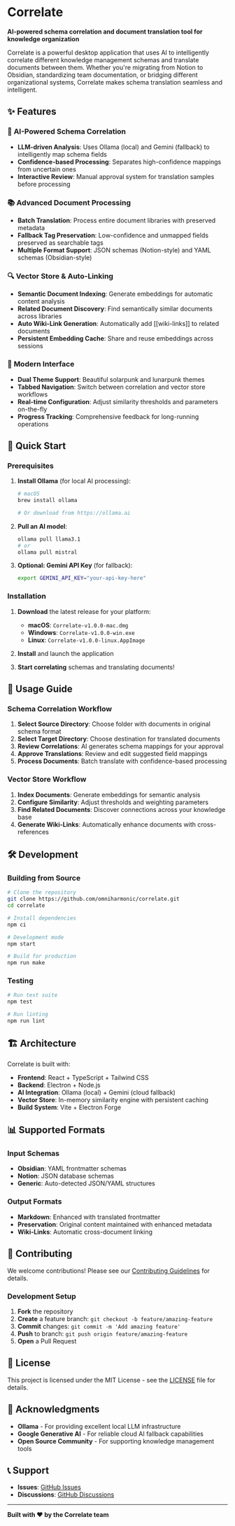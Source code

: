 # Correlate

**AI-powered schema correlation and document translation tool for knowledge organization**



Correlate is a powerful desktop application that uses AI to intelligently correlate different knowledge management schemas and translate documents between them. Whether you're migrating from Notion to Obsidian, standardizing team documentation, or bridging different organizational systems, Correlate makes schema translation seamless and intelligent.

## ✨ Features

### 🧠 **AI-Powered Schema Correlation**
- **LLM-driven Analysis**: Uses Ollama (local) and Gemini (fallback) to intelligently map schema fields
- **Confidence-based Processing**: Separates high-confidence mappings from uncertain ones
- **Interactive Review**: Manual approval system for translation samples before processing

### 📚 **Advanced Document Processing**
- **Batch Translation**: Process entire document libraries with preserved metadata
- **Fallback Tag Preservation**: Low-confidence and unmapped fields preserved as searchable tags
- **Multiple Format Support**: JSON schemas (Notion-style) and YAML schemas (Obsidian-style)

### 🔍 **Vector Store & Auto-Linking**
- **Semantic Document Indexing**: Generate embeddings for automatic content analysis
- **Related Document Discovery**: Find semantically similar documents across libraries
- **Auto Wiki-Link Generation**: Automatically add [[wiki-links]] to related documents
- **Persistent Embedding Cache**: Share and reuse embeddings across sessions

### 🎨 **Modern Interface**
- **Dual Theme Support**: Beautiful solarpunk and lunarpunk themes
- **Tabbed Navigation**: Switch between correlation and vector store workflows
- **Real-time Configuration**: Adjust similarity thresholds and parameters on-the-fly
- **Progress Tracking**: Comprehensive feedback for long-running operations

## 🚀 Quick Start

### Prerequisites

1. **Install Ollama** (for local AI processing):
   ```bash
   # macOS
   brew install ollama
   
   # Or download from https://ollama.ai
   ```

2. **Pull an AI model**:
   ```bash
   ollama pull llama3.1
   # or
   ollama pull mistral
   ```

3. **Optional: Gemini API Key** (for fallback):
   ```bash
   export GEMINI_API_KEY="your-api-key-here"
   ```

### Installation

1. **Download** the latest release for your platform:
   - **macOS**: `Correlate-v1.0.0-mac.dmg`
   - **Windows**: `Correlate-v1.0.0-win.exe`
   - **Linux**: `Correlate-v1.0.0-linux.AppImage`

2. **Install** and launch the application

3. **Start correlating** schemas and translating documents!

## 📖 Usage Guide

### Schema Correlation Workflow

1. **Select Source Directory**: Choose folder with documents in original schema format
2. **Select Target Directory**: Choose destination for translated documents
3. **Review Correlations**: AI generates schema mappings for your approval
4. **Approve Translations**: Review and edit suggested field mappings
5. **Process Documents**: Batch translate with confidence-based processing

### Vector Store Workflow

1. **Index Documents**: Generate embeddings for semantic analysis
2. **Configure Similarity**: Adjust thresholds and weighting parameters
3. **Find Related Documents**: Discover connections across your knowledge base
4. **Generate Wiki-Links**: Automatically enhance documents with cross-references

## 🛠 Development

### Building from Source

```bash
# Clone the repository
git clone https://github.com/omniharmonic/correlate.git
cd correlate

# Install dependencies
npm ci

# Development mode
npm start

# Build for production
npm run make
```

### Testing

```bash
# Run test suite
npm test

# Run linting
npm run lint
```

## 🏗 Architecture

Correlate is built with:

- **Frontend**: React + TypeScript + Tailwind CSS
- **Backend**: Electron + Node.js
- **AI Integration**: Ollama (local) + Gemini (cloud fallback)
- **Vector Store**: In-memory similarity engine with persistent caching
- **Build System**: Vite + Electron Forge

## 📊 Supported Formats

### Input Schemas
- **Obsidian**: YAML frontmatter schemas
- **Notion**: JSON database schemas
- **Generic**: Auto-detected JSON/YAML structures

### Output Formats
- **Markdown**: Enhanced with translated frontmatter
- **Preservation**: Original content maintained with enhanced metadata
- **Wiki-Links**: Automatic cross-document linking

## 🤝 Contributing

We welcome contributions! Please see our [Contributing Guidelines](CONTRIBUTING.md) for details.

### Development Setup

1. **Fork** the repository
2. **Create** a feature branch: `git checkout -b feature/amazing-feature`
3. **Commit** changes: `git commit -m 'Add amazing feature'`
4. **Push** to branch: `git push origin feature/amazing-feature`
5. **Open** a Pull Request

## 📄 License

This project is licensed under the MIT License - see the [LICENSE](LICENSE) file for details.

## 🙏 Acknowledgments

- **Ollama** - For providing excellent local LLM infrastructure
- **Google Generative AI** - For reliable cloud AI fallback capabilities
- **Open Source Community** - For supporting knowledge management tools

## 📞 Support

- **Issues**: [GitHub Issues](https://github.com/omniharmonic/correlate/issues)
- **Discussions**: [GitHub Discussions](https://github.com/omniharmonic/correlate/discussions)

---

**Built with ❤️ by the Correlate team** 